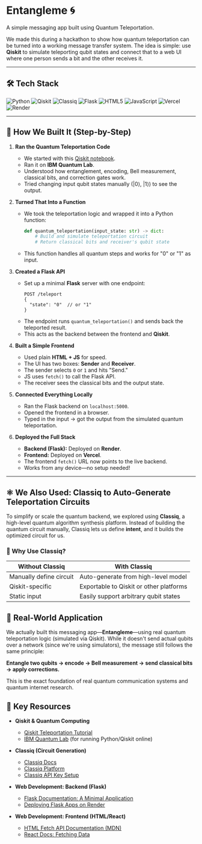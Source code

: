 # Entangleme 🌀

A simple messaging app built using Quantum Teleportation.

We made this during a hackathon to show how quantum teleportation can be turned into a working message transfer system. The idea is simple: use **Qiskit** to simulate teleporting qubit states and connect that to a web UI where one person sends a bit and the other receives it.

---

## 🛠️ Tech Stack

![Python](https://img.shields.io/badge/Python-3776AB?style=for-the-badge&logo=python&logoColor=white)
![Qiskit](https://img.shields.io/badge/Qiskit-6929C4?style=for-the-badge&logo=Qiskit&logoColor=white)
![Classiq](https://img.shields.io/badge/Classiq-3B3C36?style=for-the-badge&logo=data:image/svg+xml;base64,PHN2ZyBmaWxsPSJ3aGl0ZSIgdmlld0JveD0iMCAwIDUxMiA1MTIiIHhtbG5zPSJodHRwOi8vd3d3LnczLm9yZy8yMDAwL3N2ZyI+PHJlY3Qgd2lkdGg9IjUxMiIgaGVpZ2h0PSI1MTIiIGZpbGw9ImJsYWNrIiByeD0iMjUiLz48dGV4dCB4PSIxMjgiIHk9IjI4MCIgZm9udC1zaXplPSIyMDAiIGZpbGw9IndoaXRlIj5DQTwvdGV4dD48L3N2Zz4=)
![Flask](https://img.shields.io/badge/Flask-000000?style=for-the-badge&logo=flask&logoColor=white)
![HTML5](https://img.shields.io/badge/HTML5-E34F26?style=for-the-badge&logo=html5&logoColor=white)
![JavaScript](https://img.shields.io/badge/JavaScript-F7DF1E?style=for-the-badge&logo=javascript&logoColor=black)
![Vercel](https://img.shields.io/badge/Vercel-000000?style=for-the-badge&logo=vercel&logoColor=white)
![Render](https://img.shields.io/badge/Render-46E3B7?style=for-the-badge&logo=render&logoColor=black)

---

## 🔧 How We Built It (Step-by-Step)

1.  **Ran the Quantum Teleportation Code**
    * We started with this [Qiskit notebook](https://github.com/qiskit-community/qiskit-community-tutorials/blob/master/Coding_With_Qiskit/ep5_Quantum_Teleportation.ipynb).
    * Ran it on **IBM Quantum Lab**.
    * Understood how entanglement, encoding, Bell measurement, classical bits, and correction gates work.
    * Tried changing input qubit states manually ($|0\rangle$, $|1\rangle$) to see the output.

2.  **Turned That Into a Function**
    * We took the teleportation logic and wrapped it into a Python function:
      ```python
      def quantum_teleportation(input_state: str) -> dict:
          # Build and simulate teleportation circuit
          # Return classical bits and receiver's qubit state
      ```
    * This function handles all quantum steps and works for "0" or "1" as input.

3.  **Created a Flask API**
    * Set up a minimal **Flask** server with one endpoint:
      ```
      POST /teleport
      {
        "state": "0"  // or "1"
      }
      ```
    * The endpoint runs `quantum_teleportation()` and sends back the teleported result.
    * This acts as the backend between the frontend and **Qiskit**.

4.  **Built a Simple Frontend**
    * Used plain **HTML + JS** for speed.
    * The UI has two boxes: **Sender** and **Receiver**.
    * The sender selects `0` or `1` and hits "Send."
    * JS uses `fetch()` to call the Flask API.
    * The receiver sees the classical bits and the output state.

5.  **Connected Everything Locally**
    * Ran the Flask backend on `localhost:5000`.
    * Opened the frontend in a browser.
    * Typed in the input → got the output from the simulated quantum teleportation.

6.  **Deployed the Full Stack**
    * **Backend (Flask):** Deployed on **Render**.
    * **Frontend:** Deployed on **Vercel**.
    * The frontend `fetch()` URL now points to the live backend.
    * Works from any device—no setup needed!

---
## ⚛️ We Also Used: Classiq to Auto-Generate Teleportation Circuits

To simplify or scale the quantum backend, we explored using **Classiq**, a high-level quantum algorithm synthesis platform. Instead of building the quantum circuit manually, Classiq lets us define **intent**, and it builds the optimized circuit for us.

### 🔄 Why Use Classiq?

| Without Classiq          | With Classiq                             |
|--------------------------|------------------------------------------|
| Manually define circuit  | Auto-generate from high-level model      |
| Qiskit-specific          | Exportable to Qiskit or other platforms  |
| Static input             | Easily support arbitrary qubit states    |



## 🧪 Real-World Application

We actually built this messaging app—**Entangleme**—using real quantum teleportation logic (simulated via Qiskit). While it doesn't send actual qubits over a network (since we're using simulators), the message still follows the same principle:

**Entangle two qubits → encode → Bell measurement → send classical bits → apply corrections.**

This is the exact foundation of real quantum communication systems and quantum internet research. 

## 🔑 Key Resources

* **Qiskit & Quantum Computing**
    * [Qiskit Teleportation Tutorial](https://www.youtube.com/watch?v=mMwovHK2NrE)
    * [IBM Quantum Lab](https://quantum-computing.ibm.com/) (for running Python/Qiskit online)
 
* **Classiq (Circuit Generation)**
    * [Classiq Docs](https://docs.classiq.io/)
    * [Classiq Platform](https://platform.classiq.io/)
    * [Classiq API Key Setup](https://docs.classiq.io/docs/quick-start/authentication)

* **Web Development: Backend (Flask)**
    * [Flask Documentation: A Minimal Application](https://flask.palletsprojects.com/en/3.0.x/quickstart/#a-minimal-application)
    * [Deploying Flask Apps on Render](https://render.com/docs/deploy-flask)

* **Web Development: Frontend (HTML/React)**
    * [HTML Fetch API Documentation (MDN)](https://developer.mozilla.org/en-US/docs/Web/API/Fetch_API)
    * [React Docs: Fetching Data](https://react.dev/learn/synchronizing-with-effects#fetching-data)
